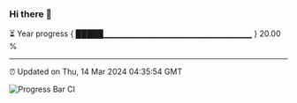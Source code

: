 ### Hi there 👋

⏳ Year progress { █████▁▁▁▁▁▁▁▁▁▁▁▁▁▁▁▁▁▁▁▁▁▁▁▁▁ } 20.00 %

---

⏰ Updated on Thu, 14 Mar 2024 04:35:54 GMT

![Progress Bar CI](https://github.com/IshwaranRudhara/GIT-ACTION/workflows/Progress%20Bar%20CI/badge.svg)
